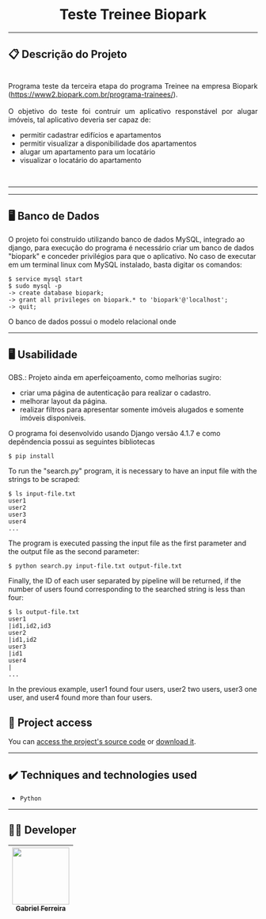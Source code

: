 <h1 align="center">Teste Treinee Biopark </h1>

<hr>

## 📋 Descrição do Projeto

<p align="justify">
  <br>
  Programa teste da terceira etapa do programa Treinee na empresa Biopark (<a href='https://www2.biopark.com.br/programa-trainees/'>https://www2.biopark.com.br/programa-trainees/</a>). <br>
  <br>
   O objetivo do teste foi contruir um aplicativo responstável por alugar imóveis, tal aplicativo deveria ser capaz de: <br>
   <ul>
    <li>permitir cadastrar edifícios e apartamentos</li>
    <li>permitir visualizar a disponibilidade dos apartamentos</li>
    <li>alugar um apartamento para um locatário</li>
    <li>visualizar o locatário do apartamento</li>
   </ul>
   <br>
</p>

<hr>

<hr>

## 🖥️ Banco de Dados

<!--sec data-title="Prompt: OS X and Linux" data-id="OSX_Linux_prompt" data-collapse=true ces-->

O projeto foi construído utilizando banco de dados MySQL, integrado ao django, para execução do programa é necessário criar um banco de dados "biopark" e conceder privilégios para que o aplicativo.
No caso de executar em um terminal linux com MySQL instalado, basta digitar os comandos:

    $ service mysql start 
    $ sudo mysql -p
    -> create database biopark;
    -> grant all privileges on biopark.* to 'biopark'@'localhost';
    -> quit;
    
<!--endsec-->  

O banco de dados possui o modelo relacional onde

<hr>

## 🖥️ Usabilidade
  
OBS.: Projeto ainda em aperfeiçoamento, como melhorias sugiro: <br>
 <ul>
  <li>criar uma página de autenticação para realizar o cadastro.</li>
  <li>melhorar layout da página.</li>
  <li>realizar filtros para apresentar somente imóveis alugados e somente imóveis disponíveis.</li>
 </ul>
 

<!--sec data-title="Prompt: OS X and Linux" data-id="OSX_Linux_prompt" data-collapse=true ces-->

O programa foi desenvolvido usando Django versão 4.1.7 e como depêndencia possui as seguintes bibliotecas

    $ pip install 

To run the "search.py" program, it is necessary to have an input file with the strings to be scraped: <br>

    $ ls input-file.txt 
    user1
    user2
    user3
    user4
    ...

The program is executed passing the input file as the first parameter and the output file as the second parameter: <br>  

    $ python search.py input-file.txt output-file.txt

Finally, the ID of each user separated by pipeline will be returned, if the number of users found corresponding to the searched string is less than four: <br>

    $ ls output-file.txt 
    user1
    |id1,id2,id3
    user2
    |id1,id2
    user3
    |id1
    user4
    |
    ...
    
In the previous example, user1 found four users, user2 two users, user3 one user, and user4 found more than four users.

<!--endsec-->



## 📁 Project access

You can [access the project's source code](https://github.com/GabesSeven/instagram-id-scraper-api/) or [download it](https://github.com/GabesSeven/instagram-id-scraper-api/archive/refs/heads/main.zip).

<hr>

## ✔️ Techniques and technologies used

- ``Python``

<hr>

## 🧑‍💻 Developer

| [<img src="https://avatars.githubusercontent.com/u/37443722?v=4" width=115><br><sub>Gabriel Ferreira</sub>](https://github.com/GabesSeven)
| :---: 
